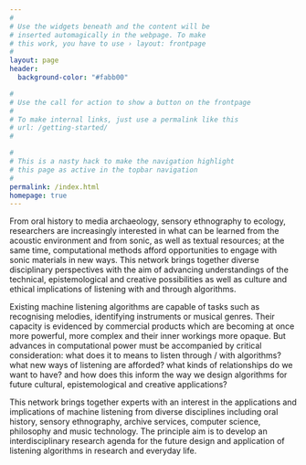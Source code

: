 ```yaml
---
#
# Use the widgets beneath and the content will be
# inserted automagically in the webpage. To make
# this work, you have to use › layout: frontpage
#
layout: page
header:
  background-color: "#fabb00"

#
# Use the call for action to show a button on the frontpage
#
# To make internal links, just use a permalink like this
# url: /getting-started/
#

#
# This is a nasty hack to make the navigation highlight
# this page as active in the topbar navigation
#
permalink: /index.html
homepage: true
---
```


From oral history to media archaeology, sensory ethnography to ecology, researchers are increasingly interested in what can be learned from the acoustic environment and from sonic, as well as textual resources; at the same time, computational methods afford opportunities to engage with sonic materials in new ways. This network brings together diverse disciplinary perspectives with the aim of advancing understandings of the technical, epistemological and creative possibilities as well as culture and ethical implications of listening with and through algorithms. 

Existing machine listening algorithms are capable of tasks such as recognising melodies, identifying instruments or musical genres. Their capacity is evidenced by commercial products which are becoming at once more powerful, more complex and their inner workings more opaque. But advances in computational power must be accompanied by critical consideration: what does it to means to listen through / with algorithms? what new ways of listening are afforded? what kinds of relationships do we want to have? and how does this inform the way we design algorithms for future cultural, epistemological and creative applications?
        
This network brings together experts with an interest in the applications and implications of machine listening from diverse disciplines including oral history, sensory ethnography, archive services, computer science, philosophy and music technology. The principle aim is to develop an interdisciplinary research agenda for the future design and application of listening algorithms in research and everyday life.

